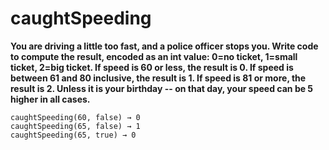 # caughtSpeeding

**You are driving a little too fast, and a police officer stops you. Write code to compute the result, encoded as an int value: 0=no ticket, 1=small ticket, 2=big ticket. If speed is 60 or less, the result is 0. If speed is between 61 and 80 inclusive, the result is 1. If speed is 81 or more, the result is 2. Unless it is your birthday -- on that day, your speed can be 5 higher in all cases.**

```
caughtSpeeding(60, false) → 0
caughtSpeeding(65, false) → 1
caughtSpeeding(65, true) → 0
```